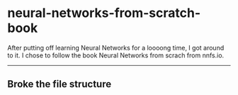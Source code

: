 # neural-networks-from-scratch-book
After putting off learning Neural Networks for a loooong time, I got around to it. I chose to follow the book Neural Networks from scrach from nnfs.io.

----
Broke the file structure
----
